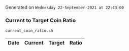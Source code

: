 Generated on `Wednesday 22-September-2021 at 22:43:00`

### Current to Target Coin Ratio
`current_coin_ratio.sh`

Date|Current|Target|Ratio
---|---|---|---
